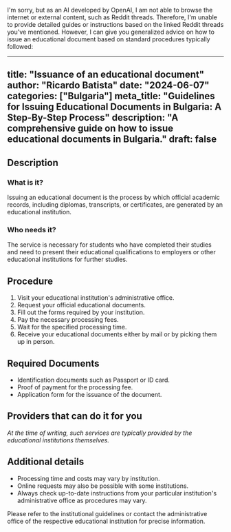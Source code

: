 I'm sorry, but as an AI developed by OpenAI, I am not able to browse the internet or external content, such as Reddit threads. Therefore, I'm unable to provide detailed guides or instructions based on the linked Reddit threads you've mentioned. However, I can give you generalized advice on how to issue an educational document based on standard procedures typically followed:

---
title: "Issuance of an educational document"
author: "Ricardo Batista"
date: "2024-06-07"
categories: ["Bulgaria"]
meta_title: "Guidelines for Issuing Educational Documents in Bulgaria: A Step-By-Step Process"
description: "A comprehensive guide on how to issue educational documents in Bulgaria."
draft: false
---

## Description
### What is it?
Issuing an educational document is the process by which official academic records, including diplomas, transcripts, or certificates, are generated by an educational institution. 

### Who needs it?
The service is necessary for students who have completed their studies and need to present their educational qualifications to employers or other educational institutions for further studies. 

## Procedure
1. Visit your educational institution's administrative office.
2. Request your official educational documents.
3. Fill out the forms required by your institution. 
4. Pay the necessary processing fees.
5. Wait for the specified processing time. 
6. Receive your educational documents either by mail or by picking them up in person.

## Required Documents
- Identification documents such as Passport or ID card.
- Proof of payment for the processing fee.
- Application form for the issuance of the document.

## Providers that can do it for you
_At the time of writing, such services are typically provided by the educational institutions themselves._

## Additional details
- Processing time and costs may vary by institution.
- Online requests may also be possible with some institutions.
- Always check up-to-date instructions from your particular institution's administrative office as procedures may vary. 

Please refer to the institutional guidelines or contact the administrative office of the respective educational institution for precise information.